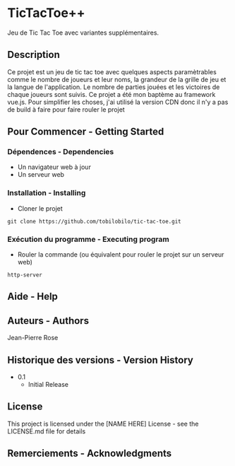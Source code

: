 # TicTacToe++

Jeu de Tic Tac Toe avec variantes supplémentaires.

## Description

Ce projet est un jeu de tic tac toe avec quelques aspects paramètrables comme le nombre de joueurs et leur noms, la grandeur de la grille de jeu et la langue de l'application. Le nombre de parties jouées et les victoires de chaque joueurs sont suivis. Ce projet a été mon baptème au framework vue.js. Pour simplifier les choses, j'ai utilisé la version CDN donc il n'y a pas de build à faire pour faire rouler le projet

## Pour Commencer - Getting Started

### Dépendences - Dependencies

* Un navigateur web à jour
* Un serveur web

### Installation - Installing

* Cloner le projet
```
git clone https://github.com/tobilobilo/tic-tac-toe.git
```

### Exécution du programme - Executing program

* Rouler la commande (ou équivalent pour rouler le projet sur un serveur web)
```
http-server
```

## Aide - Help
 


## Auteurs - Authors

Jean-Pierre Rose

## Historique des versions - Version History

* 0.1
    * Initial Release

## License

This project is licensed under the [NAME HERE] License - see the LICENSE.md file for details

## Remerciements - Acknowledgments
 
